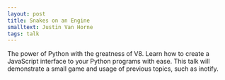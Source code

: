```yaml
---
layout: post
title: Snakes on an Engine
smalltext: Justin Van Horne
tags: talk
---
```


The power of Python with the greatness of V8. Learn how to create a JavaScript
interface to your Python programs with ease. This talk will demonstrate a small
game and usage of previous topics, such as inotify.

